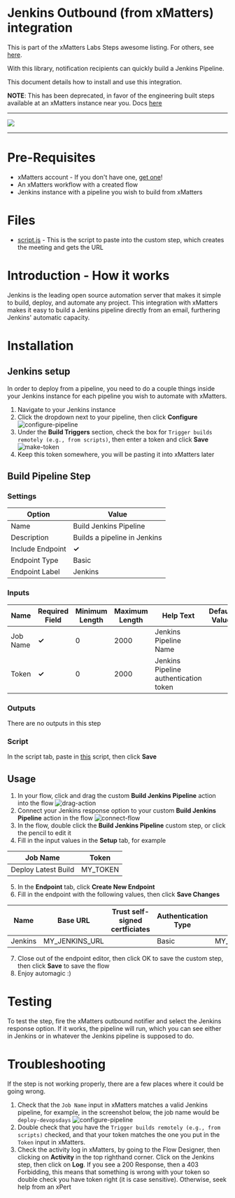 # Jenkins Outbound (from xMatters) integration
This is part of the xMatters Labs Steps awesome listing. For others, see [here](https://github.com/xmatters/xMatters-Labs-Flow-Steps).

With this library, notification recipients can quickly build a Jenkins Pipeline.

This document details how to install and use this integration. 

**NOTE**: This has been deprecated, in favor of the engineering built steps available at an xMatters instance near you. Docs [here](https://help.xmatters.com/ondemand/xmodwelcome/flowdesigner/jenkins-steps.htm?cshid=JenkinsSteps)

---------

<kbd>
<a href="https://support.xmatters.com/hc/en-us/community/topics">
   <img src="https://github.com/xmatters/xMatters-Labs/raw/master/media/disclaimer.png">
</a>
</kbd>

---------
# Pre-Requisites
* xMatters account - If you don't have one, [get one](https://www.xmatters.com)! 
* An xMatters workflow with a created flow
* Jenkins instance with a pipeline you wish to build from xMatters

# Files
* [script.js](./script.js) - This is the script to paste into the custom step, which creates the meeting and gets the URL

# Introduction - How it works
Jenkins is the leading open source automation server that makes it simple to build, deploy, and automate any project. This integration with xMatters makes it easy to build a Jenkins pipeline directly from an email, furthering Jenkins' automatic capacity.

# Installation
## Jenkins setup
In order to deploy from a pipeline, you need to do a couple things inside your Jenkins instance for each pipeline you wish to automate with xMatters.

1. Navigate to your Jenkins instance
2. Click the dropdown next to your pipeline, then click **Configure**
![configure-pipeline](./media/configure-pipeline.png)
3. Under the **Build Triggers** section, check the box for `Trigger builds remotely (e.g., from scripts)`, then enter a token and click **Save**
![make-token](./media/make-token.png)
4. Keep this token somewhere, you will be pasting it into xMatters later

## Build Pipeline Step

### Settings

| Option                     | Value                                   |
| ---------------------- | ------------------------------- |
| Name                      | Build Jenkins Pipeline         |
| Description             | Builds a pipeline in Jenkins |
| Include Endpoint    | **✓**                                     |
| Endpoint Type        | Basic                                    |
| Endpoint Label       | Jenkins                                |

### Inputs

| Name | Required Field | Minimum Length | Maximum Length | Help Text | Default Value | Multiline |
| ------- | ---------------- | -------------------- | -------------------- | ----------- | --------------- | --------- |
| Job Name | **✓** | 0 | 2000 | Jenkins Pipeline Name |  |  |
| Token | **✓** | 0 | 2000 | Jenkins Pipeline authentication token |  |  |


### Outputs
There are no outputs in this step

### Script
In the script tab, paste in [this](./script.js) script, then click **Save**

## Usage
1. In your flow, click and drag the custom **Build Jenkins Pipeline** action into the flow
![drag-action](./media/drag-action.png)
2. Connect your Jenkins response option to your custom **Build Jenkins Pipeline** action in the flow
![connect-flow](./media/connect-flow.png)
3. In the flow, double click the **Build Jenkins Pipeline** custom step, or click the pencil to edit it
4. Fill in the input values in the **Setup** tab, for example

| Job Name | Token | 
| --- | --- |
| Deploy Latest Build | MY_TOKEN |

5. In the **Endpoint** tab, click **Create New Endpoint**
6. Fill in the endpoint with the following values, then click **Save Changes**

| Name | Base URL | Trust self-signed certficiates | Authentication Type | Username | Password |
| --- | --- | --- | --- | --- | --- |
| Jenkins | MY_JENKINS_URL | | Basic | MY_JENKINS_USERNAME | MY_JENKINS_PASSWORD |

7. Close out of the endpoint editor, then click OK to save the custom step, then click **Save** to save the flow
8. Enjoy automagic :)

# Testing
To test the step, fire the xMatters outbound notifier and select the Jenkins response option. If it works, the pipeline will run, which you can see either in Jenkins or in whatever the Jenkins pipeline is supposed to do.

# Troubleshooting
If the step is not working properly, there are a few places where it could be going wrong.
1. Check that the `Job Name` input in xMatters matches a valid Jenkins pipeline, for example, in the screenshot below, the job name would be `deploy-devopsdays`
![configure-pipeline](./media/configure-pipeline.png)
2. Double check that you have the `Trigger builds remotely (e.g., from scripts)` checked, and that your token matches the one you put in the `Token` input in xMatters.
3. Check the activity log in xMatters, by going to the Flow Designer, then clicking on **Activity** in the top righthand corner. Click on the Jenkins step, then click on **Log**. If you see a 200 Response, then a 403 Forbidding, this means that something is wrong with your token so double check you have token right (it is case sensitive). Otherwise, seek help from an xPert
